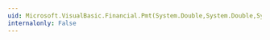 ```yaml
---
uid: Microsoft.VisualBasic.Financial.Pmt(System.Double,System.Double,System.Double,System.Double,Microsoft.VisualBasic.DueDate)
internalonly: False
---
```

